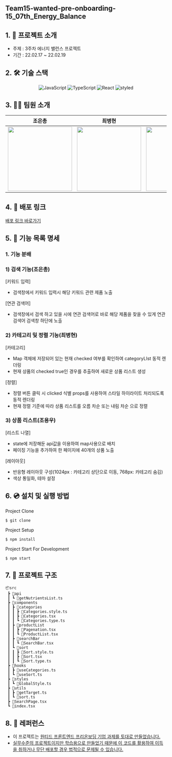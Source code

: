 ## Team15-wanted-pre-onboarding-15_07th_Energy_Balance
## 1. 💁 프로젝트 소개

- 주제 : 3주차 에너지 밸런스 프로젝트
- 기간 : 22.02.17 ~ 22.02.19

## 2. 🛠️ 기술 스택
<p align="center">
<img alt="JavaScript" src="https://img.shields.io/badge/javascript-%23323330.svg?style=for-the-badge&logo=javascript&logoColor=%23F7DF1E" />
<img alt="TypeScript" src = "https://img.shields.io/badge/TypeScript-%231572B6.svg?style=for-the-badge&logo=TypeScript&logoColor=white" />
<img alt="React" src="https://img.shields.io/badge/react-%2320232a.svg?style=for-the-badge&logo=react&logoColor=%2361DAFB" />
<img alt="styled" src="https://img.shields.io/badge/styled--components-DB7093?style=for-the-badge&logo=styled-components&logoColor=white" />  
</p>

## 3. 👋🏻 팀원 소개

|조은총|최병현|조용우|
|----|---|---|
|<img width="200px" src='https://avatars.githubusercontent.com/u/66837741?v=4'/>|<img width="200px" src="https://avatars.githubusercontent.com/u/65222200?v=4"/>|<img width="200px" src='https://avatars.githubusercontent.com/u/89348550?v=4'>|

## 4. 🔗 배포 링크

[배포 링크 바로가기](https://energy-banlance.herokuapp.com/)


## 5. 📄 기능 목록 명세

### 1. 기능 분배

### 1) 검색 기능(조은총)
[키워드 입력]

- 검색창에서 키워드 입력시 해당 키워드 관련 제품 노출

[연관 검색어] 

- 검색창에서 검색 하고 있을 시에 연관 검색어로 바로 해당 제품을 찾을 수 있게 연관 검색어 검색창 하단에 노출

### 2) 카테고리 및 정렬 기능(최병현)

[카테고리]

- Map 객체에 저장되어 있는 현재 checked 여부를 확인하여 categoryLIst 동적 렌더링
- 현재 상품의 checked true인 경우를 추출하여 새로운 상품 리스트 생성

[정렬]

- 정렬 버튼 클릭 시 clicked 식별 props를 사용하여 스타일 하이라이트 처리되도록 동적 렌더링
- 현재 정렬 기준에 따라 상품 리스트를 오름 차순 또는 내림 차순 으로 정렬

### 3) 상품 리스트(조용우)

[리스트 나열]

- state에 저장해둔 api값을 이용하여 map사용으로 배치
- 페이징 기능을 추가하여 한 페이지에 40개의 상품 노출

[레이아웃]

- 반응형 레이아웃 구성(1024px : 카테고리 상단으로 이동, 768px: 카테고리 숨김)
- 색상 통일화, 테마 설정

## 6. 💿 설치 및 실행 방법

Project Clone

`$ git clone` 

Project Setup

`$ npm install`

Project Start For Development

`$ npm start`

## 7. 🌲 프로젝트 구조

```
📦src
 ┣ 📂api
 ┃ ┗ 📜getNutrientsList.ts
 ┣ 📂components
 ┃ ┣ 📂categories
 ┃ ┃ ┣ 📜Categories.style.ts
 ┃ ┃ ┣ 📜Categories.tsx
 ┃ ┃ ┗ 📜Categories.type.ts
 ┃ ┣ 📂productList
 ┃ ┃ ┣ 📜Pagenation.tsx
 ┃ ┃ ┗ 📜ProductList.tsx
 ┃ ┣ 📂searchBar
 ┃ ┃ ┗ 📜SearchBar.tsx
 ┃ ┗ 📂sort
 ┃ ┃ ┣ 📜Sort.style.ts
 ┃ ┃ ┣ 📜Sort.tsx
 ┃ ┃ ┗ 📜Sort.type.ts
 ┣ 📂hooks
 ┃ ┣ 📜useCategories.ts
 ┃ ┗ 📜useSort.ts
 ┣ 📂styles
 ┃ ┗ 📜GlobalStyle.ts
 ┣ 📂utils
 ┃ ┣ 📜getTarget.ts
 ┃ ┗ 📜sort.ts
 ┣ 📜SearchPage.tsx
 ┗ 📜index.tsx
```

## 8. 📕 레퍼런스

- 이 프로젝트는 <u>[원티드 프론트엔드 프리온보딩](https://www.wanted.co.kr/events/pre_onboarding_course_6) 기업 과제를 토대로 만들었습니다.
- 실무수준의 프로젝트이지만 학습용으로 만들었기 때문에 이 코드를 활용하여 이득을 취하거나 무단 배포할 경우 법적으로 문제될 수 있습니다.
